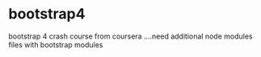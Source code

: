 # bootstrap4
bootstrap 4 crash course from coursera
....need additional node modules files with bootstrap modules
